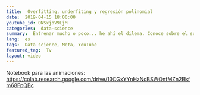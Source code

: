 ```yaml
---
title:  Overfitting, underfiting y regresión polinomial   
date:  2019-04-15 18:00:00
youtube_id: ONSxjoV9LjM
categories:  data-science  
summary:  Entrenar mucho o poco... he ahí el dilema. Conoce sobre el sub ajuste, el sobre ajuste y cómo podemos combatirlo.   
lang:  es
tags:  Data science, Meta, YouTube
featured_tag:  Tv
layout: video
---
```


Notebook para las animaciones: https://colab.research.google.com/drive/13CGxYYnHzNcBSWOnfMZn2Bkfm68FpQBc
